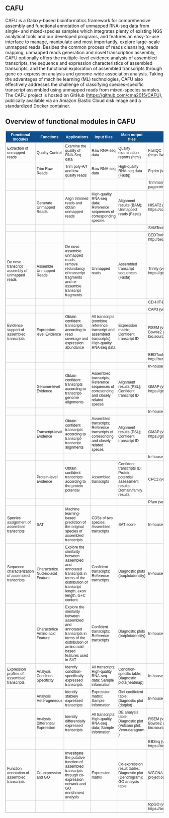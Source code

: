 ## CAFU
CAFU is a Galaxy-based bioinformatics framework for comprehensive assembly and functional annotation of unmapped RNA-seq data from single- and mixed-species samples which integrates plenty of existing NGS analytical tools and our developed programs, and features an easy-to-use interface to manage, manipulate and most importantly, explore large-scale unmapped reads. Besides the common process of reads cleansing, reads mapping, unmapped reads generation and novel transcription assembly, CAFU optionally offers the multiple-level evidence analysis of assembled transcripts, the sequence and expression characteristics of assembled transcripts, and the functional exploration of assembled transcripts through gene co-expression analysis and genome-wide association analysis. Taking the advantages of machine learning (ML) technologies, CAFU also effectively addresses the challenge of classifying species-specific transcript assembled using unmapped reads from mixed-species samples. The CAFU project is hosted on GitHub (https://github.com/cma2015/CAFU), publically available via an Amazon Elastic Cloud disk image and a standardized Docker container.

## Overview of functional modules in CAFU
<style type="text/css">
	table.tableizer-table {
		font-size: 12px;
		border: 1px solid #CCC; 
		font-family: Arial, Helvetica, sans-serif;
	} 
	.tableizer-table td {
		padding: 4px;
		margin: 3px;
		border: 1px solid #CCC;
	}
	.tableizer-table th {
		background-color: #104E8B; 
		color: #FFF;
		font-weight: bold;
	}
</style>
<table class="tableizer-table">
<thead><tr class="tableizer-firstrow"><th>Functional modules</th><th>Functions</th><th>Applications</th><th>Input files</th><th>Main output files</th><th>Programs</th><th>References</th></tr></thead><tbody>
 <tr><td>Extraction of unmapped reads</td><td>Quality Control</td><td>Examine the quality of RNA-Seq data</td><td>Raw RNA-seq data</td><td>Quality examination reports (html)</td><td>FastQC (https://www.bioinformatics.babraham.ac.uk/projects/fastqc/)</td><td>[1]</td></tr>
 <tr><td>&nbsp;</td><td>Trim Raw Reads</td><td>Trim poly-A/T and low-quality reads</td><td>Raw RNA-seq data</td><td>High-quality RNA-seq data (Fastq)</td><td>Fqtrim (version 0.9.7; https://ccb.jhu.edu/software/fqtrim/)</td><td>[2]</td></tr>
 <tr><td>&nbsp;</td><td>&nbsp;</td><td>&nbsp;</td><td>&nbsp;</td><td>&nbsp;</td><td>Trimmomatic (version 0.36; http://www.usadellab.org/cms/?page=trimmomatic)</td><td>[3]</td></tr>
 <tr><td>&nbsp;</td><td>Generate Unmapped Reads</td><td>Align trimmed reads and obtain unmapped reads</td><td>High-quality RNA-seq data; Reference sequences of corresponding species</td><td>Alignment results (BAM); Unmapped reads (Fastq)</td><td>HISAT2 (version 2.1.0; https://ccb.jhu.edu/software/hisat2/index.shtml)</td><td>[4]</td></tr>
 <tr><td>&nbsp;</td><td>&nbsp;</td><td>&nbsp;</td><td>&nbsp;</td><td>&nbsp;</td><td>SAMTools (version 1.8; http://samtools.sourceforge.net/)</td><td>[5]</td></tr>
 <tr><td>&nbsp;</td><td>&nbsp;</td><td>&nbsp;</td><td>&nbsp;</td><td>&nbsp;</td><td>BEDTools (version 2.27.0; http://bedtools.readthedocs.io/en/latest/)</td><td>[6]</td></tr>
 <tr><td>De novo transcript assembly of unmapped reads</td><td>Assemble Unmapped Reads</td><td>De novo assemble unmapped reads, remove redundancy of transcript fragments and re-assemble transcript fragments</td><td>Unmapped reads</td><td>Assembled transcript sequences (Fasta)</td><td>Trinity (version 2.2.0; https://github.com/trinityrnaseq/trinityrnaseq/wiki)</td><td>[7]</td></tr>
 <tr><td>&nbsp;</td><td>&nbsp;</td><td>&nbsp;</td><td>&nbsp;</td><td>&nbsp;</td><td>CD-HIT-EST (version 4.6.8; http://weizhongli-lab.org/cd-hit/)</td><td>[8]</td></tr>
 <tr><td>&nbsp;</td><td>&nbsp;</td><td>&nbsp;</td><td>&nbsp;</td><td>&nbsp;</td><td>CAP3 (version 12/21/07; http://seq.cs.iastate.edu/cap3.html)</td><td>[9]</td></tr>
 <tr><td>Evidence support of assembled transcripts</td><td>Expression-level Evidence</td><td>Obtain confident transcripts according to read coverage and expression abundance</td><td>All transcripts (combine reference transcript and assembled transcripts); High-quality RNA-seq data </td><td>Expression matrix; Confident transcript ID</td><td>RSEM (version 1.3.0; https://deweylab.github.io/RSEM/) ; Bowtie2 (version 2.3.4.1; http://bowtie-bio.sourceforge.net/index.shtml)</td><td>[10, 11]</td></tr>
 <tr><td>&nbsp;</td><td>&nbsp;</td><td>&nbsp;</td><td>&nbsp;</td><td>&nbsp;</td><td>BEDTools (version 2.27.0; http://bedtools.readthedocs.io/en/latest/)</td><td>[6]</td></tr>
 <tr><td>&nbsp;</td><td>&nbsp;</td><td>&nbsp;</td><td>&nbsp;</td><td>&nbsp;</td><td>In-house scripts</td><td>Our study</td></tr>
 <tr><td>&nbsp;</td><td>Genome-level Evidence</td><td>Obtain confident transcripts according to transcript-genome alignments</td><td>Assembled transcripts; Reference sequences of corresonding and closely related speces</td><td>Alignment results (PSL); Confident transcript ID</td><td>GMAP (version 2015-09-29; https://github.com/juliangehring/GMAP-GSNAP)</td><td>[12]</td></tr>
 <tr><td>&nbsp;</td><td>&nbsp;</td><td>&nbsp;</td><td>&nbsp;</td><td>&nbsp;</td><td>In-house scripts</td><td>Our study</td></tr>
 <tr><td>&nbsp;</td><td>Transcript-level Evidence</td><td>Obtain confident transcripts according to transcript-transcript alignments</td><td>Assembled transcripts; Reference transcripts of corresonding and closely related speces</td><td>Alignment results (PSL); Confident transcript ID</td><td>GMAP (version 2015-09-29; https://github.com/juliangehring/GMAP-GSNAP)</td><td>[12]</td></tr>
 <tr><td>&nbsp;</td><td>&nbsp;</td><td>&nbsp;</td><td>&nbsp;</td><td>&nbsp;</td><td>In-house scripts</td><td>Our study</td></tr>
 <tr><td>&nbsp;</td><td>Protein-level Evidence</td><td>Obtain confident transcripts according to the protein potential</td><td>Assembled transcripts</td><td>Confident transcripts ID; Protein potential assessment results; Domain/family results</td><td>CPC2 (version 0.1; http://cpc2.cbi.pku.edu.cn/);</td><td>[13]</td></tr>
 <tr><td>&nbsp;</td><td>&nbsp;</td><td>&nbsp;</td><td>&nbsp;</td><td>&nbsp;</td><td>Pfam (version 31.0; https://pfam.xfam.org/)</td><td>[14]</td></tr>
 <tr><td>Species assignment of assembled transcripts</td><td>SAT</td><td>Machine learning-based prediction of the original species of assembled transcripts</td><td>CDSs of two species; Assembled transcripts</td><td>SAT score</td><td>In-house scripts</td><td>Our study</td></tr>
 <tr><td>Sequence characterization of assembled transcripts</td><td>Characterize Nucleic-acid Feature</td><td>Explore the similarity between assembled and annotated transcripts in terms of the distribution of transcript length, exon length, G+C content</td><td>Confident transcripts; Reference transcripts</td><td>Diagnostic plots (barplot/density)</td><td>In-house scripts</td><td>Our study</td></tr>
 <tr><td>&nbsp;</td><td>Characterize Amino-acid Feature</td><td>Explore the similarity between assembled and annotated transcripts in terms of the distribution of amino acid-based features used in SAT</td><td>Confident transcripts; Reference transcripts</td><td>Diagnostic plots (barplot/density)</td><td>In-house scripts</td><td>Our study</td></tr>
 <tr><td>Expression profiles of assembled transcripts</td><td>Analysis Condition Specificity</td><td>Identify condition-specifically expressed transcripts</td><td>All transcripts; High-quality RNA-seq data; Sample information</td><td>Condition-specific table; Diagnostic plots(heatmap)</td><td>In-house scripts</td><td>Our study</td></tr>
 <tr><td>&nbsp;</td><td>Analysis Heterogeneous</td><td>Identify stablely expressed transcripts</td><td>Expression matrix; Sample information</td><td>Gini coefficient table; Diagnostic plot (dotplot)</td><td>In-house scripts</td><td>Our study</td></tr>
 <tr><td>&nbsp;</td><td>Analysis Differential Expression</td><td>Identify differentially expressed transcripts</td><td>All transcripts; High-quality RNA-seq data; Sample information</td><td>DE analysis table; Diagnostic plot (Volcano plot; Venn-daragram )</td><td>RSEM (version 1.3.0; https://deweylab.github.io/RSEM/) ; Bowtie2 (version 2.3.4.1; http://bowtie-bio.sourceforge.net/index.shtml)</td><td>[10, 11]</td></tr>
 <tr><td>&nbsp;</td><td>&nbsp;</td><td>&nbsp;</td><td>&nbsp;</td><td>&nbsp;</td><td>EBSeq (version 3.7; https://bioconductor.org/packages/release/bioc/html/EBSeq.html)</td><td>[15]</td></tr>
 <tr><td>Function annotation of assembled transcripts</td><td>Co-expression and GO</td><td>Invesitgate the putative function of assembled transcripts through co-expression network and GO enrichment analysis</td><td>Expression matrix</td><td>Co-expression result tables; Diagnostic plot (Dendrogram); GO analysis table</td><td>WGCNA (version 1.63; https://cran.r-project.org/web/packages/WGCNA/index.html)</td><td>[16]</td></tr>
 <tr><td>&nbsp;</td><td>&nbsp;</td><td>&nbsp;</td><td>&nbsp;</td><td>&nbsp;</td><td>topGO (version 3.7; https://bioconductor.org/packages/release/bioc/html/topGO.html)</td><td>[17]</td></tr>
</tbody></table>
